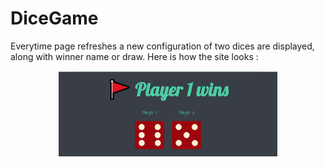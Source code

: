 # DiceGame
Everytime page refreshes a new configuration of two dices are displayed, along with winner name or draw.
Here is how the site looks :
 <p align="center">
  <img src="/images/siteView.png" width="350" title="Website View">
</p>

